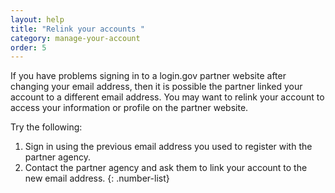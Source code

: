 ```yaml
---
layout: help
title: "Relink your accounts "
category: manage-your-account
order: 5
---
```

If you have problems signing in to a login.gov partner website after changing your email address, then it is possible the partner linked your account to a different email address. You may want to relink your account to access your information or profile on the partner website. 

Try the following:

1. Sign in using the previous email address you used to register with the partner agency. 
2. Contact the partner agency and ask them to link your account to the new email address.
{: .number-list}